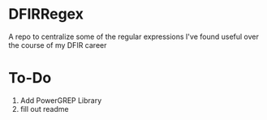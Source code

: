 # DFIRRegex
A repo to centralize some of the regular expressions I've found useful over the course of my DFIR career


# To-Do
1. Add PowerGREP Library
2. fill out readme
